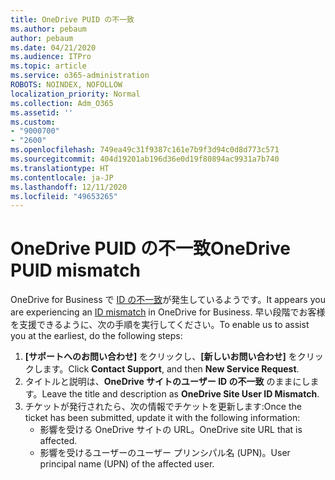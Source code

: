 ```yaml
---
title: OneDrive PUID の不一致
ms.author: pebaum
author: pebaum
ms.date: 04/21/2020
ms.audience: ITPro
ms.topic: article
ms.service: o365-administration
ROBOTS: NOINDEX, NOFOLLOW
localization_priority: Normal
ms.collection: Adm_O365
ms.assetid: ''
ms.custom:
- "9000700"
- "2600"
ms.openlocfilehash: 749ea49c31f9387c161e7b9f3d94c0d8d773c571
ms.sourcegitcommit: 404d19201ab196d36e0d19f80894ac9931a7b740
ms.translationtype: HT
ms.contentlocale: ja-JP
ms.lasthandoff: 12/11/2020
ms.locfileid: "49653265"
---
```

# <a name="onedrive-puid-mismatch"></a><span data-ttu-id="3180f-102">OneDrive PUID の不一致</span><span class="sxs-lookup"><span data-stu-id="3180f-102">OneDrive PUID mismatch</span></span>

<span data-ttu-id="3180f-103">OneDrive for Business で [ID の不一致](https://docs.microsoft.com/sharepoint/troubleshoot/administration/access-denied-or-need-permission-error-sharepoint-online-or-onedrive-for-business#when-accessing-a-onedrive-site)が発生しているようです。</span><span class="sxs-lookup"><span data-stu-id="3180f-103">It appears you are experiencing an [ID mismatch](https://docs.microsoft.com/sharepoint/troubleshoot/administration/access-denied-or-need-permission-error-sharepoint-online-or-onedrive-for-business#when-accessing-a-onedrive-site) in OneDrive for Business.</span></span> <span data-ttu-id="3180f-104">早い段階でお客様を支援できるように、次の手順を実行してください。</span><span class="sxs-lookup"><span data-stu-id="3180f-104">To enable us to assist you at the earliest, do the following steps:</span></span>

1. <span data-ttu-id="3180f-105">**[サポートへのお問い合わせ]** をクリックし、**[新しいお問い合わせ]** をクリックします。</span><span class="sxs-lookup"><span data-stu-id="3180f-105">Click  **Contact Support**, and then  **New Service Request**.</span></span>
2. <span data-ttu-id="3180f-106">タイトルと説明は、**OneDrive サイトのユーザー ID の不一致** のままにします。</span><span class="sxs-lookup"><span data-stu-id="3180f-106">Leave the title and description as  **OneDrive Site User ID Mismatch**.</span></span>
3. <span data-ttu-id="3180f-107">チケットが発行されたら、次の情報でチケットを更新します:</span><span class="sxs-lookup"><span data-stu-id="3180f-107">Once the ticket has been submitted, update it with the following information:</span></span>
    - <span data-ttu-id="3180f-108">影響を受ける OneDrive サイトの URL。</span><span class="sxs-lookup"><span data-stu-id="3180f-108">OneDrive site URL that is affected.</span></span>
    - <span data-ttu-id="3180f-109">影響を受けるユーザーのユーザー プリンシパル名 (UPN)。</span><span class="sxs-lookup"><span data-stu-id="3180f-109">User principal name (UPN) of the affected user.</span></span>
